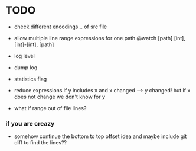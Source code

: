 # TODO

- check different encodings... of src file


- allow multiple line range expressions for one path @watch [path] [int], [int]-[int], [path]

- log level
- dump log

- statistics flag

- reduce expressions if y includes x and x changed --> y changed! but if x does not change we don't know for y

- what if range out of file lines?


### if you are creazy

- somehow continue the bottom to top offset idea and maybe include git diff to find the lines??